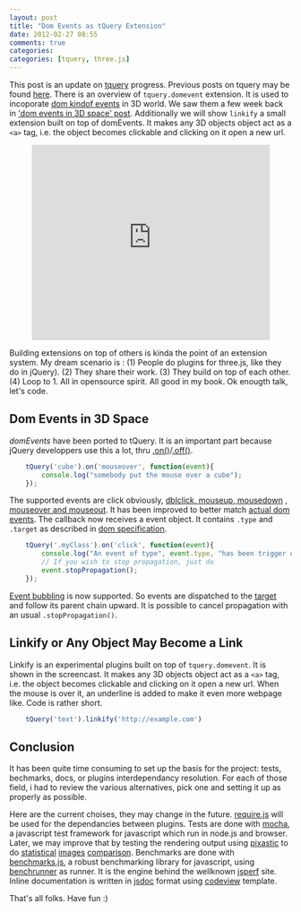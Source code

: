 ```yaml
---
layout: post
title: "Dom Events as tQuery Extension"
date: 2012-02-27 08:55
comments: true
categories:
categories: [tquery, three.js]
---
```


This post is an update on
[tquery](https://github.com/jeromeetienne/tquery) progress.
Previous posts on tquery may be found [here](/blog/categories/tquery/).
There is an overview of
```tquery.domevent``` extension.
It is used to incoporate
[dom kindof events](http://www.w3.org/TR/DOM-Level-2-Events/events.html)
in 3D world.
We saw them a few week back in
['dom events in 3D space' post](http://learningthreejs.com/blog/2012/01/17/dom-events-in-3d-space/).
Additionally we will show ```linkify``` a small extension built on top of domEvents.
It makes any 3D objects object act as a ```<a>``` tag, i.e. the object becomes
clickable and clicking on it open a new url.

<center>
	<iframe width="425" height="349" src="http://www.youtube.com/embed/8EHqrAXcKrY" frameborder="0" allowfullscreen></iframe>
</center>

<!-- more -->

Building extensions on top of others is kinda the point of an extension system.
My dream scenario is : 
(1) People do plugins for three.js, like they do in jQuery).
(2) They share their work.
(3) They build on top of each other.
(4) Loop to 1.
All in opensource spirit. All good in my book. Ok enougth talk, let's code.

## Dom Events in 3D Space

*domEvents* have been ported to tQuery.
It is an important part because jQuery developpers use this a lot, thru
[.on()](http://api.jquery.com/on/)/[.off()](http://api.jquery.com/off/).

```javascript
    tQuery('cube').on('mouseover', function(event){
        console.log("somebody put the mouse over a cube");
    });
```

The supported events are click obviously,
[dblclick, mouseup, mousedown](http://www.quirksmode.org/dom/events/click.html)
, [mouseover and mouseout](http://www.quirksmode.org/dom/events/mouseover.html).
It has been improved to better match
[actual dom events](http://www.w3.org/TR/DOM-Level-2-Events/events.html).
The callback now receives a event object. It contains ```.type``` and ```.target```
as described in [dom specification](http://www.w3.org/TR/DOM-Level-2-Events/events.html#Events-Event).


```javascript
    tQuery('.myClass').on('click', function(event){
        console.log("An event of type", event.type, "has been trigger on ", event.target);
        // If you wish to stop propagation, just do 
        event.stopPropagation();
    });
```

[Event bubbling](http://www.w3.org/TR/DOM-Level-2-Events/events.html#Events-flow-bubbling)
is now supported. So events are dispatched to the
[target](http://www.w3.org/TR/DOM-Level-2-Events/events.html#Events-EventTarget)
and follow its parent chain upward. It is possible to cancel propagation with an usual
```.stopPropagation()```.

## Linkify or Any Object May Become a Link

Linkify is an experimental plugins built on top of ```tquery.domevent```. It is
shown in the screencast.
It makes any 3D objects object act as a ```<a>``` tag, i.e. the object becomes
clickable and clicking on it open a new url. When the mouse is over it, an underline
is added to make it even more webpage like.
Code is rather short.

```javascript
    tQuery('text').linkify('http://example.com')
```

## Conclusion

It has been quite time consuming to set up the basis for the project:
tests, bechmarks, docs, or plugins interdependancy resolution. 
For each of those field, i had to review the various alternatives,
pick one and setting it up as properly as possible.

Here are the current choises, they may change in the future.
[require.js](http://requirejs.org/) will be used for the dependancies between plugins.
Tests are done with [mocha](http://visionmedia.github.com/mocha/),
a javascript test framework for javascript which run in node.js and browser.
Later, we may improve that by testing the rendering output using
[pixastic](http://www.pixastic.com/) to do
[statistical](http://en.wikipedia.org/wiki/Mean_squared_error)
[images](http://en.wikipedia.org/wiki/Peak_signal-to-noise_ratio)
[comparison](http://en.wikipedia.org/wiki/Root_mean_square_deviation).
Benchmarks are done with
[benchmarks.js](http://benchmarkjs.com/), a robust benchmarking library for javascript,
using
[benchrunner](https://github.com/jeromeetienne/benchrunner)
as runner.
It is the engine behind the wellknown
[jsperf](http://jsperf.com/browse)
site.
Inline documentation is written in [jsdoc](http://code.google.com/p/jsdoc-toolkit/)
format using
[codeview](http://www.thebrightlines.com/2010/05/06/new-template-for-jsdoctoolkit-codeview/)
template.

That's all folks. Have fun :)